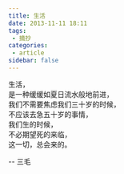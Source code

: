```yaml
---
title: 生活
date: 2013-11-11 18:11
tags:
 - 摘抄
categories:
 - article
sidebar: false
---
```


生活，  
是一种缓缓如夏日流水般地前进，  
我们不需要焦虑我们三十岁的时候，  
不应该去急五十岁的事情，  
我们生的时候，  
不必期望死的来临，  
这一切，总会来的。  

-- 三毛
